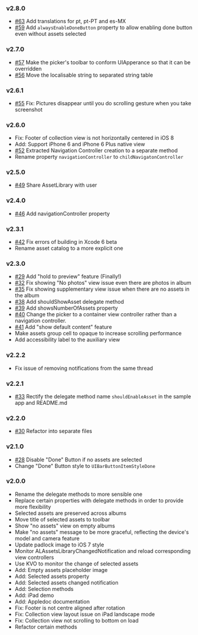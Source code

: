 ### v2.8.0
* [#63](https://github.com/chiunam/CTAssetsPickerController/issues/63) Add translations for pt, pt-PT and es-MX
* [#59](https://github.com/chiunam/CTAssetsPickerController/issues/59) Add `alwaysEnableDoneButton` property to allow enabling done button even without assets selected

### v2.7.0
* [#57](https://github.com/chiunam/CTAssetsPickerController/issues/57) Make the picker's toolbar to conform UIApperance so that it can be overridden
* [#56](https://github.com/chiunam/CTAssetsPickerController/issues/56) Move the localisable string to separated string table


### v2.6.1
* [#55](https://github.com/chiunam/CTAssetsPickerController/issues/55) Fix: Pictures disappear until you do scrolling gesture when you take screenshot

### v2.6.0
* Fix: Footer of collection view is not horizontally centered in iOS 8
* Add: Support iPhone 6 and iPhone 6 Plus native view
* [#52](https://github.com/chiunam/CTAssetsPickerController/issues/52) Extracted Navigation Controller creation to a separate method
* Rename property `navigationController` to `childNavigatonController`

### v2.5.0
* [#49](https://github.com/chiunam/CTAssetsPickerController/issues/49) Share AssetLibrary with user

### v2.4.0
* [#46](https://github.com/chiunam/CTAssetsPickerController/issues/46) Add navigationController property

### v2.3.1
* [#42](https://github.com/chiunam/CTAssetsPickerController/issues/42) Fix errors of building in Xcode 6 beta
* Rename asset catalog to a more explicit one

### v2.3.0
* [#29](https://github.com/chiunam/CTAssetsPickerController/issues/29) Add "hold to preview" feature (Finally!)
* [#32](https://github.com/chiunam/CTAssetsPickerController/issues/32) Fix showing "No photos" view issue even there are photos in album
* [#35](https://github.com/chiunam/CTAssetsPickerController/issues/35) Fix showing supplementary view issue when there are no assets in the album
* [#38](https://github.com/chiunam/CTAssetsPickerController/issues/38) Add shouldShowAsset delegate method 
* [#39](https://github.com/chiunam/CTAssetsPickerController/issues/39) Add showsNumberOfAssets property
* [#40](https://github.com/chiunam/CTAssetsPickerController/issues/40) Change the picker to a container view controller rather than a navigation controller.
* [#41](https://github.com/chiunam/CTAssetsPickerController/issues/41) Add "show default content" feature
* Make assets group cell to opaque to increase scrolling performance
* Add accessibility label to the auxiliary view

### v2.2.2
* Fix issue of removing notifications from the same thread

### v2.2.1
* [#33](https://github.com/chiunam/CTAssetsPickerController/issues/33) Rectify the delegate method name `shouldEnableAsset` in the sample app and README.md

### v2.2.0
* [#30](https://github.com/chiunam/CTAssetsPickerController/issues/30) Refactor into separate files

### v2.1.0
* [#28](https://github.com/chiunam/CTAssetsPickerController/issues/28) Disable "Done" Button if no assets are selected
* Change "Done" Button style to `UIBarButtonItemStyleDone`


### v2.0.0
* Rename the delegate methods to more sensible one
* Replace certain properties with delegate methods in order to provide more flexibility
* Selected assets are preserved across albums
* Move title of selected assets to toolbar
* Show "no assets" view on empty albums
* Make "no assets" message to be more graceful, reflecting the device's model and camera feature
* Update padlock image to iOS 7 style
* Monitor ALAssetsLibraryChangedNotification and reload corresponding view controllers
* Use KVO to monitor the change of selected assets
* Add: Empty assets placeholder image
* Add: Selected assets property
* Add: Selected assets changed notification
* Add: Selection methods
* Add: iPad demo
* Add: Appledoc documentation
* Fix: Footer is not centre aligned after rotation
* Fix: Collection view layout issue on iPad landscape mode
* Fix: Collection view not scrolling to bottom on load
* Refactor certain methods
